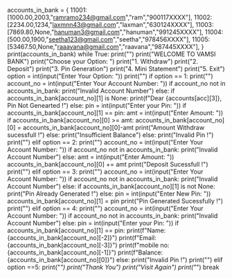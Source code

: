 accounts_in_bank = {
    11001:[1000.00,2003,"ramramo234@gmail.com","ram","900117XXXX"],
    11002:[2234.00,1234,"laxmnn43@gmail.com","laxman","630124XXXX"],
    11003:[7869.80,None,"hanuman3@gmail.com","hanuman","991245XXXX"],
    11004:[500.00,1900,"seetha123@gmail.com","seetha","978456XXXX"],
    11005:[53467.50,None,"raaavana@gmail.com","raavana","987445XXXX"],
    }
print(accounts_in_bank)
while True:
    print("")
    print("WELCOME TO VAMSI BANK")
    print("Choose your Option: ")
    print("1. Withdraw")
    print("2. Deposit")
    print("3. Pin Generation")
    print("4. Mini Statement")
    print("5. Exit")
    option = int(input("Enter Your Option: "))
    print("")
    if option == 1:
        print("")
        account_no = int(input("Enter Your Account Number: "))
        if account_no not in accounts_in_bank:
            print("Invalid Account Number")
        else:
            if accounts_in_bank[account_no][1] is None:
                print(f"Dear {accounts[acc][3]}, Pin Not Genearted !")
            else:
                pin = int(input("Enter your Pin: "))
                if accounts_in_bank[account_no][1] == pin:
                    amt = int(input("Enter Amount: "))
                    if accounts_in_bank[account_no][0] >= amt:
                        accounts_in_bank[account_no][0] = accounts_in_bank[account_no][0]-amt
                        print("Amount Withdraw sucessfull !")
                    else:
                        print("Insufficient Balance")
                else:
                    print("Invalid Pin !")
        print("")
    elif option == 2:
        print("")
        account_no = int(input("Enter Your Account Number: "))
        if account_no not in accounts_in_bank:
            print("Invalid Account Number")
        else:
            amt = int(input("Enter Amount: "))
            accounts_in_bank[account_no][0] += amt
            print("Deposit Sucessfull !")
        print("")
    elif option == 3:
        print("")
        account_no = int(input("Enter Your Account Number: "))
        if account_no not in accounts_in_bank:
            print("Invalid Account Number")
        else:
            if accounts_in_bank[account_no][1] is not None:
                print("Pin Already Generated !")
            else:
                pin = int(input("Enter New Pin: "))
                accounts_in_bank[account_no][1] = pin
                print("Pin Generated Sucessfully !")
        print("")
    elif option == 4:
        print("")
        account_no = int(input("Enter Your Account Number: "))
        if account_no not in accounts_in_bank:
            print("Invalid Account Number")
        else:
            pin = int(input("Enter your Pin: "))
            if accounts_in_bank[account_no][1] == pin:
                print(f"Name: {accounts_in_bank[account_no][-2]}")
                print(f"Email: {accounts_in_bank[account_no][-3]}")
                print(f"mobile no: {accounts_in_bank[account_no][-1]}")
                print(f"Balance: {accounts_in_bank[account_no][0]}")
            else:
                print("Invalid Pin !")
        print("")
    elif option ==5:
        print("*")
        print("Thank You")
        print("Visit Again")
        print("*")
        break
